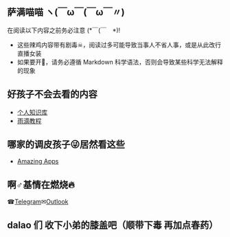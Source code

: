 ## 萨满喵喵 ヽ(￣ω￣(￣ω￣〃)

在阅读以下内容之前务必注意 (*￣(￣　*)!

* 这些辣鸡内容带有剧毒☠，阅读过多可能导致当事人不省人事，或是从此改行直播女装
* 如果要开🍴，请务必遵循 Markdown 科学语法，否则会导致某些科学无法解释的现象

## 好孩子不会去看的内容

* [个人知识库](/personalbase/homepage.md)
* [雨滴教程](/rainmeter/firstpage.md)

## 哪家的调皮孩子😜居然看这些

* [Amazing Apps](http://amazingapps.org)

## 啊♂基情在燃烧🔥

☎[Telegram](https://t.me/EMLVIRUS)✉[Outlook](mailto:EMLVIRUS@outlook.com)

## dalao 们 收下小弟的膝盖吧（顺带下毒 再加点春药）
